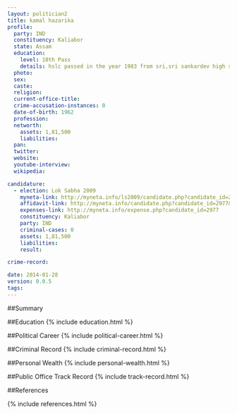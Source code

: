 ```yaml
---
layout: politician2
title: kamal hazarika
profile: 
  party: IND
  constituency: Kaliabor
  state: Assam
  education: 
    level: 10th Pass
    details: hslc passed in the year 1983 from sri,sri sankardev high school batadraba
  photo: 
  sex: 
  caste: 
  religion: 
  current-office-title: 
  crime-accusation-instances: 0
  date-of-birth: 1962
  profession: 
  networth: 
    assets: 1,81,500
    liabilities: 
  pan: 
  twitter: 
  website: 
  youtube-interview: 
  wikipedia: 

candidature: 
  - election: Lok Sabha 2009
    myneta-link: http://myneta.info/ls2009/candidate.php?candidate_id=2977
    affidavit-link: http://myneta.info/candidate.php?candidate_id=2977&scan=original
    expenses-link: http://myneta.info/expense.php?candidate_id=2977
    constituency: Kaliabor 
    party: IND
    criminal-cases: 0
    assets: 1,81,500
    liabilities: 
    result:  

crime-record: 

date: 2014-01-28
version: 0.0.5
tags: 
---
```

##Summary


##Education
{% include education.html %}


##Political Career
{% include political-career.html %}


##Criminal Record
{% include criminal-record.html %}


##Personal Wealth
{% include personal-wealth.html %}


##Public Office Track Record
{% include track-record.html %}


##References


{% include references.html %}